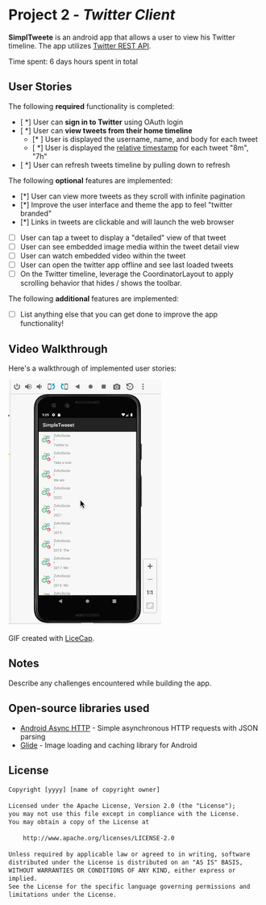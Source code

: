 # Project 2 - *Twitter Client*

**SimplTweete** is an android app that allows a user to view his Twitter timeline. The app utilizes [Twitter REST API](https://dev.twitter.com/rest/public).

Time spent: 6 days hours spent in total

## User Stories

The following **required** functionality is completed:

- [ *] User can **sign in to Twitter** using OAuth login
- [ *]	User can **view tweets from their home timeline**
  - [* ] User is displayed the username, name, and body for each tweet
  - [ *] User is displayed the [relative timestamp](https://gist.github.com/nesquena/f786232f5ef72f6e10a7) for each tweet "8m", "7h"
- [ *] User can refresh tweets timeline by pulling down to refresh

The following **optional** features are implemented:

- [*] User can view more tweets as they scroll with infinite pagination
- [*] Improve the user interface and theme the app to feel "twitter branded"
- [*] Links in tweets are clickable and will launch the web browser
- [ ] User can tap a tweet to display a "detailed" view of that tweet
- [ ] User can see embedded image media within the tweet detail view
- [ ] User can watch embedded video within the tweet
- [ ] User can open the twitter app offline and see last loaded tweets
- [ ] On the Twitter timeline, leverage the CoordinatorLayout to apply scrolling behavior that hides / shows the toolbar.

The following **additional** features are implemented:

- [ ] List anything else that you can get done to improve the app functionality!

## Video Walkthrough

Here's a walkthrough of implemented user stories:

<img src= 'Walkthrough_unit3.gif' title='Unit3' width='' alt='SimpleTweet' />

GIF created with [LiceCap](http://www.cockos.com/licecap/).

## Notes

Describe any challenges encountered while building the app.

## Open-source libraries used

- [Android Async HTTP](https://github.com/codepath/CPAsyncHttpClient) - Simple asynchronous HTTP requests with JSON parsing
- [Glide](https://github.com/bumptech/glide) - Image loading and caching library for Android

## License

    Copyright [yyyy] [name of copyright owner]

    Licensed under the Apache License, Version 2.0 (the "License");
    you may not use this file except in compliance with the License.
    You may obtain a copy of the License at

        http://www.apache.org/licenses/LICENSE-2.0

    Unless required by applicable law or agreed to in writing, software
    distributed under the License is distributed on an "AS IS" BASIS,
    WITHOUT WARRANTIES OR CONDITIONS OF ANY KIND, either express or implied.
    See the License for the specific language governing permissions and
    limitations under the License.
